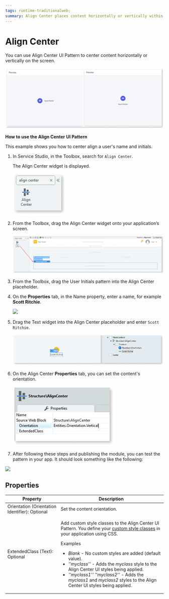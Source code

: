 ```yaml
---
tags: runtime-traditionalweb; 
summary: Align Center places content horizontally or vertically within a container.
---
```


# Align Center

You can use Align Center UI Pattern to center content horizontally or vertically on the screen. 

![](<images/aligncenter-image-10.png>)

**How to use the Align Center UI Pattern**

This example shows you how to center align a user's name and initials.

1. In Service Studio, in the Toolbox, search for `Align Center`. 

    The Align Center widget is displayed.

    ![](<images/aligncenter-image-11.png>)

1. From the Toolbox, drag the Align Center widget onto your application’s screen.
    
    ![](<images/aligncenter-image-12.png>)
   
1. From the Toolbox, drag the User Initials pattern into the Align Center placeholder.

1. On the **Properties** tab, in the Name property, enter a name, for example **Scott Ritchie**.

    ![](<images/aligncenter-image-1.png>)

1. Drag the Text widget into the Align Center placeholder and enter  ``Scott Ritchie``.

    ![](<images/aligncenter-image-2.png>)

1. On the Align Center **Properties** tab, you can set the content's orientation.

    ![](<images/aligncenter-image-13.png>)

1. After following these steps and publishing the module, you can test the pattern in your app. It should look something like the following:
   
![](<images/aligncenter-image-3.png>)

## Properties

| **Property** |  **Description** |  
|---|---|
| Orientation (Orientation Identifier): Optional | Set the content orientation. | 
| ExtendedClass (Text): Optional  | <p>Add custom style classes to the Align Center UI Pattern. You define your [custom style classes](../../../../../develop/ui/look-feel/css.md) in your application using CSS.</p> <p>Examples <ul><li>_Blank_ - No custom styles are added (default value).</li><li>_''myclass''_ - Adds the _myclass_ style to the Align Center UI styles being applied.</li><li>_''myclass1'' ''myclass2''_ - Adds the _myclass1_ and _myclass2_ styles to the Align Center UI styles being applied.</li></ul></p> |




